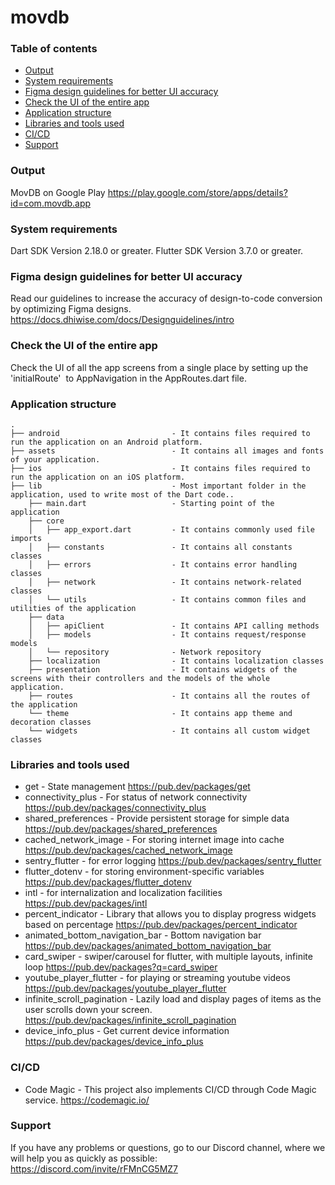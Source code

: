 # movdb

### Table of contents

- [Output](#output)
- [System requirements](#system-requirements)
- [Figma design guidelines for better UI accuracy](#figma-design-guideline-for-better-accuracy)
- [Check the UI of the entire app](#app-navigations)
- [Application structure](#project-structure)
- [Libraries and tools used](#libraries-and-tools-used)
- [CI/CD](ci/cd)
- [Support](#support)

### Output

MovDB on Google Play
https://play.google.com/store/apps/details?id=com.movdb.app

### System requirements

Dart SDK Version 2.18.0 or greater.
Flutter SDK Version 3.7.0 or greater.

### Figma design guidelines for better UI accuracy

Read our guidelines to increase the accuracy of design-to-code conversion by optimizing Figma designs.
https://docs.dhiwise.com/docs/Designguidelines/intro

### Check the UI of the entire app

Check the UI of all the app screens from a single place by setting up the 'initialRoute'  to AppNavigation in the AppRoutes.dart file.

### Application structure

```
.
├── android                         - It contains files required to run the application on an Android platform.
├── assets                          - It contains all images and fonts of your application.
├── ios                             - It contains files required to run the application on an iOS platform.
├── lib                             - Most important folder in the application, used to write most of the Dart code..
    ├── main.dart                   - Starting point of the application
    ├── core
    │   ├── app_export.dart         - It contains commonly used file imports
    │   ├── constants               - It contains all constants classes
    │   ├── errors                  - It contains error handling classes
    │   ├── network                 - It contains network-related classes
    │   └── utils                   - It contains common files and utilities of the application
    ├── data
    │   ├── apiClient               - It contains API calling methods
    │   ├── models                  - It contains request/response models
    │   └── repository              - Network repository
    ├── localization                - It contains localization classes
    ├── presentation                - It contains widgets of the screens with their controllers and the models of the whole application.
    ├── routes                      - It contains all the routes of the application
    └── theme                       - It contains app theme and decoration classes
    └── widgets                     - It contains all custom widget classes
```

### Libraries and tools used

- get - State management
  https://pub.dev/packages/get
- connectivity_plus - For status of network connectivity
  https://pub.dev/packages/connectivity_plus
- shared_preferences - Provide persistent storage for simple data
  https://pub.dev/packages/shared_preferences
- cached_network_image - For storing internet image into cache
  https://pub.dev/packages/cached_network_image
- sentry_flutter - for error logging
  https://pub.dev/packages/sentry_flutter
- flutter_dotenv - for storing environment-specific variables
  https://pub.dev/packages/flutter_dotenv
- intl - for internalization and localization facilities
  https://pub.dev/packages/intl
- percent_indicator - Library that allows you to display progress widgets based on percentage
  https://pub.dev/packages/percent_indicator
- animated_bottom_navigation_bar - Bottom navigation bar
  https://pub.dev/packages/animated_bottom_navigation_bar
- card_swiper - swiper/carousel for flutter, with multiple layouts, infinite loop
  https://pub.dev/packages?q=card_swiper
- youtube_player_flutter - for playing or streaming youtube videos
  https://pub.dev/packages/youtube_player_flutter
- infinite_scroll_pagination - Lazily load and display pages of items as the user scrolls down your screen.
  https://pub.dev/packages/infinite_scroll_pagination
- device_info_plus - Get current device information
  https://pub.dev/packages/device_info_plus

### CI/CD

- Code Magic - This project also implements CI/CD through Code Magic service.
  https://codemagic.io/

### Support

If you have any problems or questions, go to our Discord channel, where we will help you as quickly as possible: https://discord.com/invite/rFMnCG5MZ7
